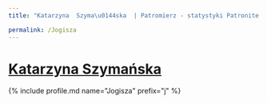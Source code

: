 ```yaml
---
title: "Katarzyna  Szyma\u0144ska  | Patromierz - statystyki Patronite.pl"

permalink: /Jogisza
---
```


# [Katarzyna  Szymańska ](https://patronite.pl/Jogisza)

{% include profile.md name="Jogisza" prefix="j" %}
